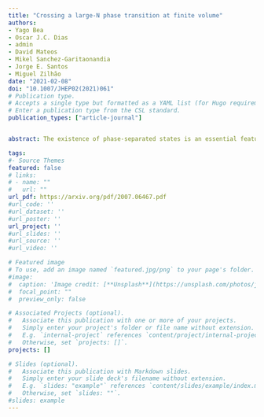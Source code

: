 ```yaml
---
title: "Crossing a large-N phase transition at finite volume"
authors:
- Yago Bea
- Oscar J.C. Dias
- admin
- David Mateos
- Mikel Sanchez-Garitaonandia
- Jorge E. Santos
- Miguel Zilhão
date: "2021-02-08"
doi: "10.1007/JHEP02(2021)061"
# Publication type.
# Accepts a single type but formatted as a YAML list (for Hugo requirements).
# Enter a publication type from the CSL standard.
publication_types: ["article-journal"]


abstract: The existence of phase-separated states is an essential feature of infinite-volume systems with a thermal, first-order phase transition. At energies between those at which the phase transition takes place, equilibrium homogeneous states are either metastable or suffer from a spinodal instability. In this range the stable states are inhomogeneous, phase-separated states. We use holography to investigate how this picture is modified at finite volume in a strongly coupled, four-dimensional gauge theory. We work in the planar limit, N → ∞, which ensures that we remain in the thermodynamic limit. We uncover a rich set of inhomogeneous states dual to lumpy black branes on the gravity side, as well as first- and second-order phase transitions between them. We establish their local (in)stability properties and show that fully non-linear time evolution in the bulk takes unstable states to stable ones.

tags:
#- Source Themes
featured: false
# links:
# - name: ""
#   url: ""
url_pdf: https://arxiv.org/pdf/2007.06467.pdf
#url_code: ''
#url_dataset: ''
#url_poster: ''
url_project: ''
#url_slides: ''
#url_source: ''
#url_video: ''

# Featured image
# To use, add an image named `featured.jpg/png` to your page's folder. 
#image:
#  caption: 'Image credit: [**Unsplash**](https://unsplash.com/photos/jdD8gXaTZsc)'
#  focal_point: ""
#  preview_only: false

# Associated Projects (optional).
#   Associate this publication with one or more of your projects.
#   Simply enter your project's folder or file name without extension.
#   E.g. `internal-project` references `content/project/internal-project/index.md`.
#   Otherwise, set `projects: []`.
projects: []

# Slides (optional).
#   Associate this publication with Markdown slides.
#   Simply enter your slide deck's filename without extension.
#   E.g. `slides: "example"` references `content/slides/example/index.md`.
#   Otherwise, set `slides: ""`.
#slides: example
---
```


